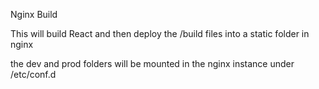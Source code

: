 Nginx Build

This will build React and then deploy the /build files into a static folder in nginx

the dev and prod folders will be mounted in the nginx instance under /etc/conf.d 

